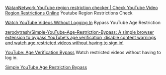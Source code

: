 
[WatanNetwork YouTube region restriction checker | Check YouTube Video Region Restrictions Online](https://watannetwork.com/tools/blocked)
Youtube Region Restrictions Check

[Watch YouTube Videos Without Logging In](https://www.nsfwyoutube.com/)
Bypass YouTube Age Restriction

[zerodytrash/Simple-YouTube-Age-Restriction-Bypass: A simple browser extension to bypass YouTube's age verification, disable content warnings and watch age restricted videos without having to sign in!](https://github.com/zerodytrash/Simple-YouTube-Age-Restriction-Bypass)

[YouTube: Age Verification Bypass](https://greasyfork.org/scripts/375525)
Watch restricted videos without having to log in.

[Simple YouTube Age Restriction Bypass](https://greasyfork.org/en/scripts/423851-simple-youtube-age-restriction-bypass)
